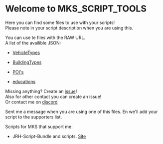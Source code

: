 # Welcome to MKS_SCRIPT_TOOLS

Here you can find some files to use with your scripts!  
Please note in your script description when you are using this.

You can use te files with the RAW URL.  
A list of the availible JSON:

- [VehicleTypes](https://raw.githubusercontent.com/Piet2001/MKS_SCRIPT_TOOLS/master/VehicleType.json)

- [BuildingTypes](https://raw.githubusercontent.com/Piet2001/MKS_SCRIPT_TOOLS/master/BuidingType.json)

- [POI's](https://raw.githubusercontent.com/Piet2001/MKS_SCRIPT_TOOLS/master/POI.json)

- [educations](https://raw.githubusercontent.com/Piet2001/MKS_SCRIPT_TOOLS/master/education.json)

Missing anything? Create an [issue](https://github.com/Piet2001/MKS_SCRIPT_TOOLS/issues/new)!  
Also for other contact you can create an issue!  
Or contact me on [discord](https://discord.gg/6gMY9vw)

Sent me a message when you are using one of this files. En we'll add your script to the supporters list.

Scripts for MKS that support me:

- JRH-Script-Bundle and scripts. [Site](https://jrh-1997.github.io/Scripts-MKS/)
